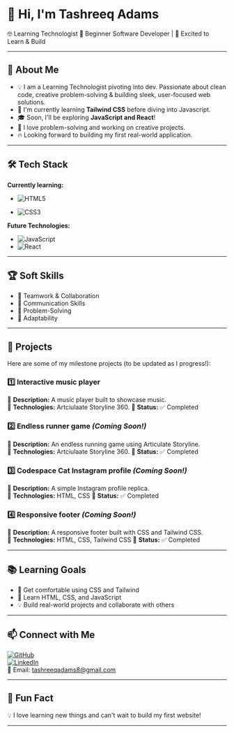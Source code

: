 # 👋 Hi, I'm Tashreeq Adams

🤓 Learning Technologist
🌱 Beginner Software Developer | 🚀 Excited to Learn & Build

---

## 🎯 About Me

- 💡 I am a Learning Technologist pivoting into dev. Passionate about clean code, creative problem-solving & building sleek, user-focused web solutions.
- 🧐 I'm currently learning **Tailwind CSS** before diving into Javascript.
- 🎓 Soon, I'll be exploring **JavaScript and React**!
- 🤖 I love problem-solving and working on creative projects.
- 🔥 Looking forward to building my first real-world application.

---

## 🛠️ Tech Stack

**Currently learning:**

- ![HTML5](https://img.shields.io/badge/-HTML5-black?style=flat-circle&logo=html5&logoColor=white)

- ![CSS3](https://img.shields.io/badge/-CSS3-black?style=flat-circle&logo=css3)

**Future Technologies:**

- ![JavaScript](https://img.shields.io/badge/-JavaScript-black?style=flat-circle&logo=javascript)
- ![React](https://img.shields.io/badge/-React-black?style=flat-circle&logo=react)

---

## 🏆 Soft Skills

- 🤝 Teamwork & Collaboration
- 📢 Communication Skills
- 🎯 Problem-Solving
- 🚀 Adaptability

---

## 📌 Projects

Here are some of my milestone projects (to be updated as I progress!):

### **1️⃣ Interactive music player**

🔹 **Description:** A music player built to showcase music.   
🔹 **Technologies:** Artciulaate Storyline 360.
🔹 **Status:** ✅ Completed

### **2️⃣ Endless runner game** _(Coming Soon!)_

🔹 **Description:** An endless running game using Articulate Storyline.   
🔹 **Technologies:** Artciulaate Storyline 360.
🔹 **Status:** ✅ Completed

### **3️⃣ Codespace Cat Instagram profile** _(Coming Soon!)_

🔹 **Description:** A simple Instagram profile replica.  
🔹 **Technologies:** HTML, CSS
🔹 **Status:** ✅ Completed

### **4️⃣ Responsive footer** _(Coming Soon!)_

🔹 **Description:** A responsive footer built with CSS and Tailwind CSS.  
🔹 **Technologies:** HTML, CSS, Tailwind CSS
🔹 **Status:** ✅ Completed

---

## 📚 Learning Goals

- 🚀 Get comfortable using CSS and Tailwind
- 🎨 Learn HTML, CSS, and JavaScript
- 💡 Build real-world projects and collaborate with others

---

## 📫 Connect with Me

[![GitHub](https://img.shields.io/badge/-GitHub-181717?style=flat&logo=github&logoColor=white)](https://github.com/TashreeqAdams)  
[![LinkedIn](https://img.shields.io/badge/-LinkedIn-blue?style=flat&logo=linkedin&logoColor=white)](https://www.linkedin.com/in/tashreeq-adams-8709571b3/)  
📧 Email: [tashreeqadams8@gmail.com](mailto:tashreeqadams8@gmail.com)

---

## 🚀 Fun Fact

💡 I love learning new things and can't wait to build my first website!

---
